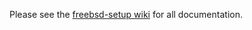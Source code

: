 Please see the [freebsd-setup wiki](https://github.com/duncan-bayne/freebsd-setup/wiki) for all documentation.
